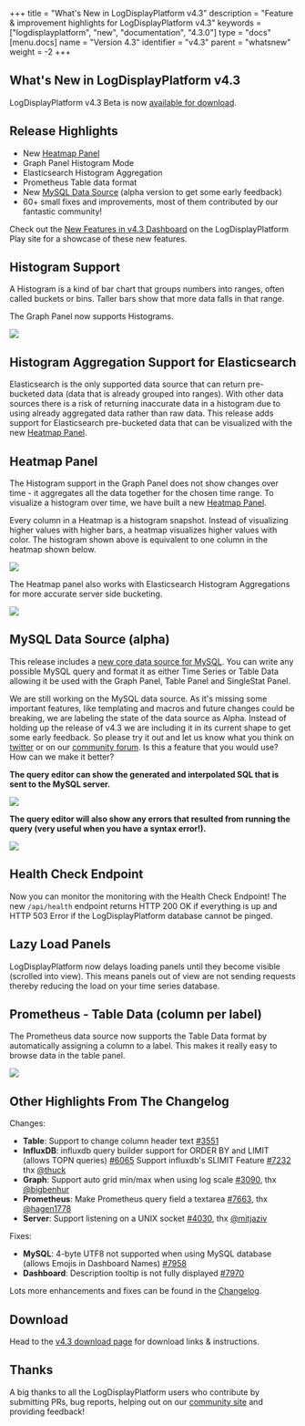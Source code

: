 +++
title = "What's New in LogDisplayPlatform v4.3"
description = "Feature & improvement highlights for LogDisplayPlatform v4.3"
keywords = ["logdisplayplatform", "new", "documentation", "4.3.0"]
type = "docs"
[menu.docs]
name = "Version 4.3"
identifier = "v4.3"
parent = "whatsnew"
weight = -2
+++

## What's New in LogDisplayPlatform v4.3

LogDisplayPlatform v4.3 Beta is now [available for download](https://logdisplayplatform.com/logdisplayplatform/download/4.3.0-beta1).

## Release Highlights

- New [Heatmap Panel](http://docs.logdisplayplatform.org/features/panels/heatmap/)
- Graph Panel Histogram Mode
- Elasticsearch Histogram Aggregation
- Prometheus Table data format
- New [MySQL Data Source](http://docs.logdisplayplatform.org/features/datasources/mysql/) (alpha version to get some early feedback)
- 60+ small fixes and improvements, most of them contributed by our fantastic community!

Check out the [New Features in v4.3 Dashboard](http://play.logdisplayplatform.org/dashboard/db/new-features-in-v4-3?orgId=1) on the LogDisplayPlatform Play site for a showcase of these new features.

## Histogram Support

A Histogram is a kind of bar chart that groups numbers into ranges, often called buckets or bins. Taller bars show that more data falls in that range.

The Graph Panel now supports Histograms.

![](/img/docs/v43/heatmap_histogram.png)

## Histogram Aggregation Support for Elasticsearch

Elasticsearch is the only supported data source that can return pre-bucketed data (data that is already grouped into ranges). With other data sources there is a risk of returning inaccurate data in a histogram due to using already aggregated data rather than raw data. This release adds support for Elasticsearch pre-bucketed data that can be visualized with the new [Heatmap Panel](http://docs.logdisplayplatform.org/features/panels/heatmap/).

## Heatmap Panel

The Histogram support in the Graph Panel does not show changes over time - it aggregates all the data together for the chosen time range. To visualize a histogram over time, we have built a new [Heatmap Panel](http://docs.logdisplayplatform.org/features/panels/heatmap/).

Every column in a Heatmap is a histogram snapshot. Instead of visualizing higher values with higher bars, a heatmap visualizes higher values with color. The histogram shown above is equivalent to one column in the heatmap shown below.

![](/img/docs/v43/heatmap_histogram_over_time.png)

The Heatmap panel also works with Elasticsearch Histogram Aggregations for more accurate server side bucketing.

![](/assets/img/blog/v4/elastic_heatmap.jpg)

## MySQL Data Source (alpha)

This release includes a [new core data source for MySQL](http://docs.logdisplayplatform.org/features/datasources/mysql/). You can write any possible MySQL query and format it as either Time Series or Table Data allowing it be used with the Graph Panel, Table Panel and SingleStat Panel.

We are still working on the MySQL data source. As it's missing some important features, like templating and macros and future changes could be breaking, we are
labeling the state of the data source as Alpha. Instead of holding up the release of v4.3 we are including it in its current shape to get some early feedback.  So please try it out and let us know what you think on [twitter](https://twitter.com/intent/tweet?text=.%40logdisplayplatform&source=4_3_beta_blog&related=blog) or on our [community forum](https://community.logdisplayplatform.com/c/releases). Is this a feature that you would use? How can we make it better?

**The query editor can show the generated and interpolated SQL that is sent to the MySQL server.**

![](/img/docs/v43/mysql_table_query.png)

**The query editor will also show any errors that resulted from running the query (very useful when you have a syntax error!).**

![](/img/docs/v43/mysql_query_error.png)

## Health Check Endpoint

Now you can monitor the monitoring with the Health Check Endpoint! The new `/api/health` endpoint returns HTTP 200 OK if everything is up and HTTP 503 Error if the LogDisplayPlatform database cannot be pinged.

## Lazy Load Panels

LogDisplayPlatform now delays loading panels until they become visible (scrolled into view). This means panels out of view are not sending requests thereby reducing the load on your time series database.

## Prometheus - Table Data (column per label)

The Prometheus data source now supports the Table Data format by automatically assigning a column to a label. This makes it really easy to browse data in the table panel.

![](/img/docs/v43/prom_table_cols_as_labels.png)

## Other Highlights From The Changelog

Changes:

- **Table**: Support to change column header text [#3551](https://github.com/logdisplayplatform/logdisplayplatform/issues/3551)
- **InfluxDB**: influxdb query builder support for ORDER BY and LIMIT (allows TOPN queries) [#6065](https://github.com/logdisplayplatform/logdisplayplatform/issues/6065) Support influxdb's SLIMIT Feature [#7232](https://github.com/logdisplayplatform/logdisplayplatform/issues/7232) thx [@thuck](https://github.com/thuck)
- **Graph**: Support auto grid min/max when using log scale [#3090](https://github.com/logdisplayplatform/logdisplayplatform/issues/3090), thx [@bigbenhur](https://github.com/bigbenhur)
- **Prometheus**: Make Prometheus query field a textarea [#7663](https://github.com/logdisplayplatform/logdisplayplatform/issues/7663), thx [@hagen1778](https://github.com/hagen1778)
- **Server**: Support listening on a UNIX socket [#4030](https://github.com/logdisplayplatform/logdisplayplatform/issues/4030), thx [@mitjaziv](https://github.com/mitjaziv)

Fixes:

- **MySQL**: 4-byte UTF8 not supported when using MySQL database (allows Emojis in Dashboard Names) [#7958](https://github.com/logdisplayplatform/logdisplayplatform/issues/7958)
- **Dashboard**: Description tooltip is not fully displayed [#7970](https://github.com/logdisplayplatform/logdisplayplatform/issues/7970)

Lots more enhancements and fixes can be found in the [Changelog](https://github.com/logdisplayplatform/logdisplayplatform/blob/master/CHANGELOG.md).

## Download

Head to the [v4.3 download page](https://logdisplayplatform.com/logdisplayplatform/download) for download links & instructions.

## Thanks

A big thanks to all the LogDisplayPlatform users who contribute by submitting PRs, bug reports, helping out on our [community site](https://community.logdisplayplatform.com/) and providing feedback!

